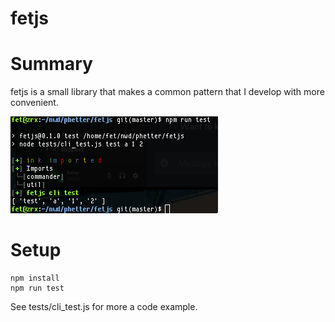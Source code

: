 # fetjs

# Summary

fetjs is a small library that makes a common pattern that I develop with more convenient.


![alt](./example.png)

# Setup
```
npm install
npm run test
```

See tests/cli_test.js for more a code example.
